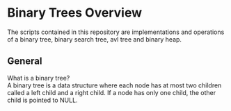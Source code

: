 
# Binary Trees Overview #
The scripts contained in this repository are implementations and operations of a binary tree, binary search tree, avl tree and binary heap.  

## General ##
What is a binary tree?  
A binary tree is a data structure where each node has at most two children called a left child and a right child.  If a node has only one child, the other child is pointed to NULL.    
